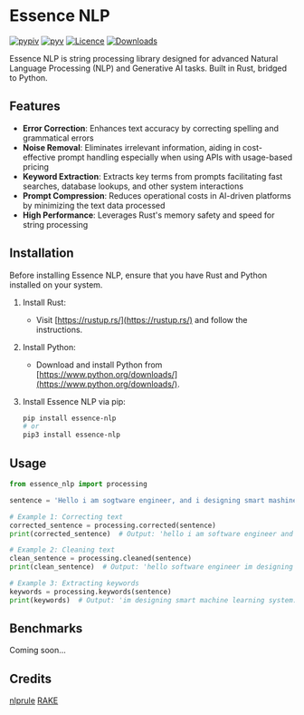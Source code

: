# Essence NLP
[![pypiv](https://img.shields.io/pypi/v/essence-nlp.svg)](https://pypi.python.org/pypi/essence-nlp)
[![pyv](https://img.shields.io/pypi/pyversions/essence-nlp.svg)](https://pypi.python.org/pypi/essence-nlp)
[![Licence](https://img.shields.io/badge/license-MIT-blue.svg)](https://raw.githubusercontent.com/csurfer/essence-nlp/master/LICENSE)
[![Downloads](https://pepy.tech/badge/essence-nlp)](https://pepy.tech/project/essence-nlp)

Essence NLP is string processing library designed for advanced Natural Language Processing (NLP) and Generative AI tasks. Built in Rust, bridged to Python.

## Features
- **Error Correction**: Enhances text accuracy by correcting spelling and grammatical errors
- **Noise Removal**: Eliminates irrelevant information, aiding in cost-effective prompt handling especially when using APIs with usage-based pricing
- **Keyword Extraction**: Extracts key terms from prompts facilitating fast searches, database lookups, and other system interactions
- **Prompt Compression**: Reduces operational costs in AI-driven platforms by minimizing the text data processed
- **High Performance**: Leverages Rust's memory safety and speed for string processing

## Installation

Before installing Essence NLP, ensure that you have Rust and Python installed on your system.

1. Install Rust:
   - Visit [https://rustup.rs/](https://rustup.rs/) and follow the instructions.

2. Install Python:
   - Download and install Python from [https://www.python.org/downloads/](https://www.python.org/downloads/).

3. Install Essence NLP via pip:
   ```bash
   pip install essence-nlp
   # or
   pip3 install essence-nlp

## Usage

```python
from essence_nlp import processing

sentence = 'Hello i am sogtware engineer, and i designing smart mashine learning system.'

# Example 1: Correcting text
corrected_sentence = processing.corrected(sentence)
print(corrected_sentence)  # Output: 'hello i am software engineer and i'm designing smart machine learning system'

# Example 2: Cleaning text
clean_sentence = processing.cleaned(sentence)
print(clean_sentence)  # Output: 'hello software engineer im designing smart machine learning system'

# Example 3: Extracting keywords
keywords = processing.keywords(sentence)
print(keywords)  # Output: 'im designing smart machine learning system: 36\nsoftware engineer: 4\nhello: 1'
```

## Benchmarks
Coming soon...

## Credits
[nlprule](https://github.com/bminixhofer/nlprule)
[RAKE](https://github.com/csurfer/rake-nltk)